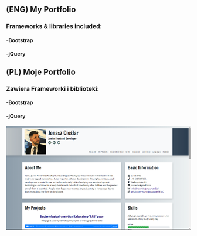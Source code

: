 ## (ENG) My Portfolio 
### Frameworks & libraries included:
#### -Bootstrap
#### -jQuery
## (PL) Moje Portfolio
### Zawiera Frameworki i biblioteki:
#### -Bootstrap
#### -jQuery
<img src="assets/images/portfolio-screen-sm.png">
